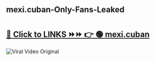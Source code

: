 
 ## mexi.cuban-Only-Fans-Leaked

# <h2><a href="https://clipsfans.com/mexi.cuban&ref=git">🔗 Click to LINKS ⏩⏩ 👉 🟢 mexi.cuban </a></h2>

<a href="https://clipsfans.com/mexi.cuban&ref=git" rel="nofollow" data-target="animated-image.originalLink"><img src="https://i.ibb.co.com/xMMVF88/686577567.gif" alt="Viral Video Original" style="max-width: 100%; display: inline-block;" data-target="animated-image.originalImage"></a>
